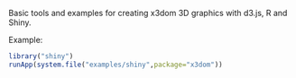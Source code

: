Basic tools and examples for creating x3dom 3D graphics with d3.js, R and
Shiny.

Example:
```r
library("shiny")
runApp(system.file("examples/shiny",package="x3dom"))
```
